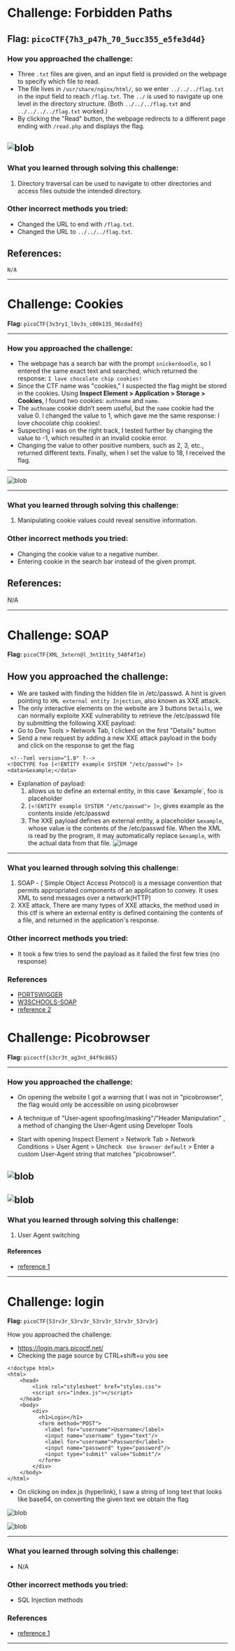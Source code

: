 # Challenge: Forbidden Paths

**Flag:** `picoCTF{7h3_p47h_70_5ucc355_e5fe3d4d}`
---
### How you approached the challenge:
- Three `.txt` files are given, and an input field is provided on the webpage to specify which file to read.
- The file lives in `/usr/share/nginx/html/`, so we enter `../../../flag.txt` in the input field to reach `/flag.txt`. The `../` is used to navigate up one level in the directory structure. (Both `../../../flag.txt` and `../../../../flag.txt` worked.)
- By clicking the "Read" button, the webpage redirects to a different page ending with `/read.php` and displays the flag.

![blob](https://github.com/user-attachments/assets/363cb2ea-ceac-4c63-b4ba-84b24fc5c0a7)
---
### What you learned through solving this challenge:
1. Directory traversal can be used to navigate to other directories and access files outside the intended directory.

### Other incorrect methods you tried:
- Changed the URL to end with `/flag.txt`.
- Changed the URL to `../../../flag.txt`.

## References:
    N/A

***

# Challenge: Cookies

**Flag:** `picoCTF{3v3ry1_l0v3s_c00k135_96cdadfd}`

---

### How you approached the challenge:
- The webpage has a search bar with the prompt `snickerdoodle`, so I entered the same exact text and searched, which returned the response: `I love chocolate chip cookies!`
- Since the CTF name was "cookies," I suspected the flag might be stored in the cookies. Using **Inspect Element > Application > Storage > Cookies**, I found two cookies: `authname` and `name`.
- The `authname` cookie didn’t seem useful, but the `name` cookie had the value 0. I changed the value to 1, which gave me the same response: I love chocolate chip cookies!. 
- Suspecting I was on the right track, I tested further by changing the value to -1, which resulted in an invalid cookie error.
- Changing the value to other positive numbers, such as 2, 3, etc., returned different texts. Finally, when I set the value to 18, I received the flag.

---

![blob](https://github.com/user-attachments/assets/20653a5e-f89c-4851-97af-c927deacc532)


---

### What you learned through solving this challenge:
1. Manipulating cookie values could reveal sensitive information.
   


### Other incorrect methods you tried:
- Changing the cookie value to a negative number.
- Entering cookie in the search bar instead of the given prompt.



## References:
N/A


*** 

# Challenge: SOAP

**Flag:** ` picoCTF{XML_3xtern@l_3nt1t1ty_540f4f1e} `

## How you approached the challenge:

- We are tasked with finding the hidden file in /etc/passwd. A hint is given pointing to `XML external entity Injection`, also known as XXE attack.
- The only interactive elements on the website are 3 buttons ` Details `, we can normally exploite XXE vulnerability to  retrieve the /etc/passwd file by submitting the following XXE payload:
- Go to Dev Tools > Network Tab, I clicked on the first "Details" button
- Send a new request by adding a new XXE attack payload in the body and click on the response to get the flag
 
 ```
  <!--?xml version="1.0" ?-->
<!DOCTYPE foo [<!ENTITY example SYSTEM "/etc/passwd"> ]>
<data>&example;</data>

 ```

- Explanation of payload:
  1. <!DOCTYPE> allows us to define an external entity, in this case `&example`, foo is placeholder
  2. `[<!ENTITY example SYSTEM "/etc/passwd"> ]>`, gives example as the contents inside /etc/passwd
  3. The XXE payload defines an external entity, a placeholder `&example`, whose value is the contents of the /etc/passwd file. When the XML is read by the             program, it may automatically replace `&example`, with the actual data from that file. 
![image](https://github.com/user-attachments/assets/6a3dee48-850f-43dd-b887-30536dce69e8)

***

### What you learned through solving this challenge:

1. SOAP - ( Simple Object Access Protocol) is a message convention that permits appropriated components of an application to convey. It uses XML to send messages over a network(HTTP)
2. XXE attack, There are many types of XXE  attacks, the method used in this ctf is where an external entity is defined containing the contents of a file, and returned in the application's response.

### Other incorrect methods you tried:

- It took a few tries to send the payload as it failed the first few tries (no response)

### References

- [PORTSWIGGER](https://portswigger.net/web-security/xxe)
- [W3SCHOOLS-SOAP](https://www.w3schools.com/XML/xml_soap.asp)
- [reference 2](https://book.hacktricks.xyz/pentesting-web/xxe-xee-xml-external-entity)


# Challenge: Picobrowser

**Flag:** `picoctf{s3cr3t_ag3nt_84f9c865}`

---
### How you approached the challenge:

- On opening the website I got a warning that I was not in "picobrowser", the flag would only be accessible on using picobrowser 

- A technique of "User-agent spoofing/masking"/"Header Manipulation" , a method of changing the User-Agent using Developer Tools

- Start with opening Inspect Element > Network Tab > Network Conditions  > User Agent > Uncheck ` Use browser default` > Enter a custom User-Agent string that matches "picobrowser".

![blob](https://github.com/user-attachments/assets/8ca7269a-a191-413d-9c97-b4676d0fadfc)
---
![blob](https://github.com/user-attachments/assets/001aed03-f9c0-462b-b669-190208b13411)
---

### What you learned through solving this challenge:

1.  User Agent switching

#### References

- [reference 1](https://www.searchenginejournal.com/change-user-agent/368448/)


***

# Challenge: login 

**Flag:** `picoCTF{53rv3r_53rv3r_53rv3r_53rv3r_53rv3r}`

How you approached the challenge:

- https://login.mars.picoctf.net/
- Checking the page source by CTRL+shift+u  you see
```
<!doctype html>
<html>
    <head>
        <link rel="stylesheet" href="styles.css">
        <script src="index.js"></script>
    </head>
    <body>
        <div>
          <h1>Login</h1>
          <form method="POST">
            <label for="username">Username</label>
            <input name="username" type="text"/>
            <label for="username">Password</label>
            <input name="password" type="password"/>
            <input type="submit" value="Submit"/>
          </form>
        </div>
    </body>
</html>
```
- On clicking on index.js (hyperlink), I saw a string  of long text that looks like base64, on converting the given text we obtain the flag

![blob](https://github.com/user-attachments/assets/9e98e120-d2e7-4fef-a7e0-095a89c1144d)

![blob](https://github.com/user-attachments/assets/81788187-dafd-4402-9440-568d36d04e92)

---

### What you learned through solving this challenge:

- N/A

### Other incorrect methods you tried:

- SQL Injection methods 

### References

- [reference 1](https://www.base64decode.org/)

***
